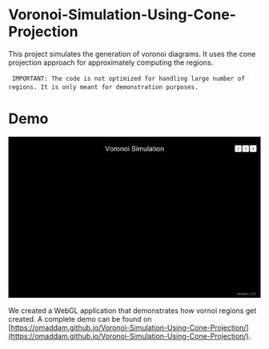 # Voronoi-Simulation-Using-Cone-Projection
This project simulates the generation of voronoi diagrams. It uses the cone projection approach for approximately computing the regions.

` IMPORTANT: The code is not optimized for handling large number of regions. It is only meant for demonstration purposes.`

# Demo

![Simulation](docs/Simulation.gif)

We created a WebGL application that demonstrates how vornoi regions get created.
A complete demo can be found on [https://omaddam.github.io/Voronoi-Simulation-Using-Cone-Projection/](https://omaddam.github.io/Voronoi-Simulation-Using-Cone-Projection/).